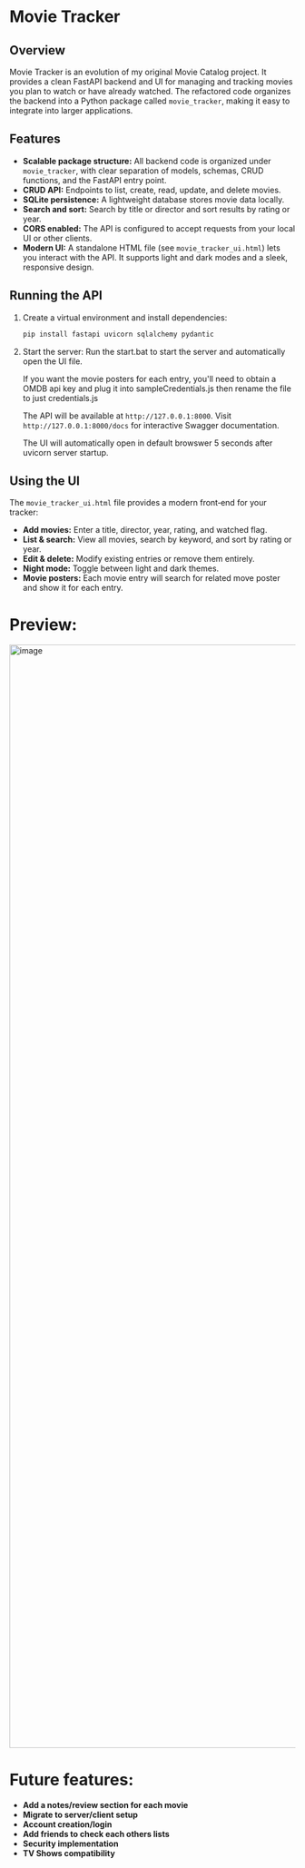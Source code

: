 # Movie Tracker

## Overview

Movie Tracker is an evolution of my original Movie Catalog project. It provides a clean FastAPI backend and UI for managing and tracking movies you plan to watch or have already watched. The refactored code organizes the backend into a Python package called `movie_tracker`, making it easy to integrate into larger applications.

## Features

- **Scalable package structure:** All backend code is organized under `movie_tracker`, with clear separation of models, schemas, CRUD functions, and the FastAPI entry point.
- **CRUD API:** Endpoints to list, create, read, update, and delete movies.
- **SQLite persistence:** A lightweight database stores movie data locally.
- **Search and sort:** Search by title or director and sort results by rating or year.
- **CORS enabled:** The API is configured to accept requests from your local UI or other clients.
- **Modern UI:** A standalone HTML file (see `movie_tracker_ui.html`) lets you interact with the API. It supports light and dark modes and a sleek, responsive design.

## Running the API

1. Create a virtual environment and install dependencies:
   ```bash
   pip install fastapi uvicorn sqlalchemy pydantic
   ```

2. Start the server:
   Run the start.bat to start the server and automatically open the UI file.

   If you want the movie posters for each entry, you'll need to obtain a OMDB api key and plug it into sampleCredentials.js then rename the file to just credentials.js

   The API will be available at `http://127.0.0.1:8000`. Visit `http://127.0.0.1:8000/docs` for interactive Swagger documentation.

   The UI will automatically open in default browswer 5 seconds after uvicorn server startup.

## Using the UI

The `movie_tracker_ui.html` file provides a modern front‑end for your tracker:

- **Add movies:** Enter a title, director, year, rating, and watched flag.
- **List & search:** View all movies, search by keyword, and sort by rating or year.
- **Edit & delete:** Modify existing entries or remove them entirely.
- **Night mode:** Toggle between light and dark themes.
- **Movie posters:** Each movie entry will search for related move poster and show it for each entry.

# Preview:
<img width="2085" height="1945" alt="image" src="https://github.com/user-attachments/assets/bcf75d99-617e-4782-8e7f-c57fb9ea9be6" />

# Future features:
- **Add a notes/review section for each movie**
- **Migrate to server/client setup**
- **Account creation/login**
- **Add friends to check each others lists**
- **Security implementation**
- **TV Shows compatibility**

